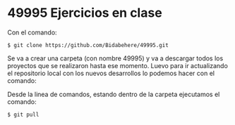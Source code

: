 # 49995 Ejercicios en clase

Con el comando:  

```
$ git clone https://github.com/Bidabehere/49995.git
```

Se va a crear una carpeta (con nombre 49995) y va a descargar todos los proyectos que se realizaron hasta ese momento. Luevo para ir actualizando el repositorio 
local con los nuevos desarrollos lo podemos hacer con el comando:

Desde la linea de comandos, estando dentro de la carpeta ejecutamos el comando:
```
$ git pull
```
